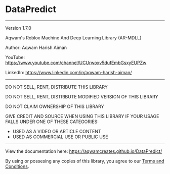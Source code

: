 # DataPredict


--------------------------------------------------------------------

Version 1.7.0

Aqwam's Roblox Machine And Deep Learning Library (AR-MDLL)

Author: Aqwam Harish Aiman
	
YouTube: https://www.youtube.com/channel/UCUrwoxv5dufEmbGsxyEUPZw
	
LinkedIn: https://www.linkedin.com/in/aqwam-harish-aiman/
	
--------------------------------------------------------------------
	
DO NOT SELL, RENT, DISTRIBUTE THIS LIBRARY
	
DO NOT SELL, RENT, DISTRIBUTE MODIFIED VERSION OF THIS LIBRARY
	
DO NOT CLAIM OWNERSHIP OF THIS LIBRARY
	
GIVE CREDIT AND SOURCE WHEN USING THIS LIBRARY IF YOUR USAGE FALLS UNDER ONE OF THESE CATEGORIES:
	
- USED AS A VIDEO OR ARTICLE CONTENT
- USED AS COMMERCIAL USE OR PUBLIC USE
	
--------------------------------------------------------------------

View the documentation here: https://aqwamcreates.github.io/DataPredict/

By using or possesing any copies of this library, you agree to our [Terms and Conditions](docs/TermsAndConditions.md).
